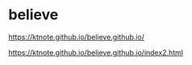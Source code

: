 # believe
https://ktnote.github.io/believe.github.io/ 

https://ktnote.github.io/believe.github.io/index2.html
